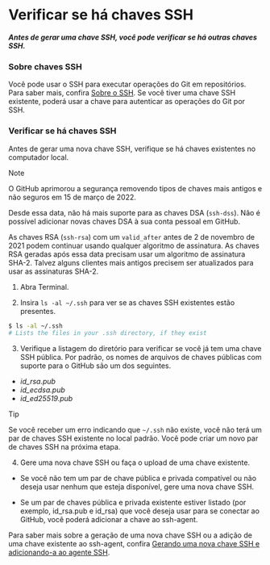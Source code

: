 # Verificar se há chaves SSH
***Antes de gerar uma chave SSH, você pode verificar se há outras chaves SSH.***

### Sobre chaves SSH
Você pode usar o SSH para executar operações do Git em repositórios. Para saber mais, confira [Sobre o SSH](https://docs.github.com/pt/authentication/connecting-to-github-with-ssh/about-ssh).
Se você tiver uma chave SSH existente, poderá usar a chave para autenticar as operações do Git por SSH.

### Verificar se há chaves SSH
Antes de gerar uma nova chave SSH, verifique se há chaves existentes no computador local.

> [!Note]
> O GitHub aprimorou a segurança removendo tipos de chaves mais antigos e não seguros em 15 de março de 2022.
>
> Desde essa data, não há mais suporte para as chaves DSA (`ssh-dss`). Não é possível adicionar novas chaves DSA à sua conta pessoal em GitHub.
>
> As chaves RSA (`ssh-rsa`) com um `valid_after` antes de 2 de novembro de 2021 podem continuar usando qualquer algoritmo de assinatura. As chaves RSA geradas após essa data precisam usar um algoritmo de assinatura SHA-2. Talvez alguns clientes mais antigos precisem ser atualizados para usar as assinaturas SHA-2.
> 
1. Abra Terminal.

2. Insira `ls -al ~/.ssh` para ver se as chaves SSH existentes estão presentes.
```bash
$ ls -al ~/.ssh
# Lists the files in your .ssh directory, if they exist
```
3. Verifique a listagem do diretório para verificar se você já tem uma chave SSH pública. Por padrão, os nomes de arquivos de chaves públicas com suporte para o GitHub são um dos seguintes.

* *id_rsa.pub*
* *id_ecdsa.pub*
* *id_ed25519.pub*

> [!Tip]
> Se você receber um erro indicando que `~/.ssh` não existe, você não terá um par de chaves SSH existente no local padrão. Você pode criar um novo par de chaves SSH na próxima etapa.

4. Gere uma nova chave SSH ou faça o upload de uma chave existente.

* Se você não tem um par de chave pública e privada compatível ou não deseja usar nenhum que esteja disponível, gere uma nova chave SSH.

* Se um par de chaves pública e privada existente estiver listado (por exemplo, id_rsa.pub e id_rsa) que você deseja usar para se conectar ao GitHub, você poderá adicionar a chave ao ssh-agent.

Para saber mais sobre a geração de uma nova chave SSH ou a adição de uma chave existente ao ssh-agent, confira [Gerando uma nova chave SSH e adicionando-a ao agente SSH](https://docs.github.com/pt/authentication/connecting-to-github-with-ssh/generating-a-new-ssh-key-and-adding-it-to-the-ssh-agent).
